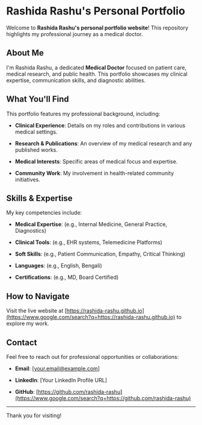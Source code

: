 # Rashida Rashu's Personal Portfolio

Welcome to **Rashida Rashu's personal portfolio website**\! This repository highlights my professional journey as a medical doctor.

## About Me

I'm Rashida Rashu, a dedicated **Medical Doctor** focused on patient care, medical research, and public health. This portfolio showcases my clinical expertise, communication skills, and diagnostic abilities.

## What You'll Find

This portfolio features my professional background, including:

  * **Clinical Experience**: Details on my roles and contributions in various medical settings.

  * **Research & Publications**: An overview of my medical research and any published works.

  * **Medical Interests**: Specific areas of medical focus and expertise.

  * **Community Work**: My involvement in health-related community initiatives.

## Skills & Expertise

My key competencies include:

  * **Medical Expertise**: (e.g., Internal Medicine, General Practice, Diagnostics)

  * **Clinical Tools**: (e.g., EHR systems, Telemedicine Platforms)

  * **Soft Skills**: (e.g., Patient Communication, Empathy, Critical Thinking)

  * **Languages**: (e.g., English, Bengali)

  * **Certifications**: (e.g., MD, Board Certified)

## How to Navigate

Visit the live website at [https://rashida-rashu.github.io](https://www.google.com/search?q=https://rashida-rashu.github.io) to explore my work.

## Contact

Feel free to reach out for professional opportunities or collaborations:

  * **Email**: \[your.email@example.com\]

  * **LinkedIn**: \[Your LinkedIn Profile URL\]

  * **GitHub**: [https://github.com/rashida-rashu](https://www.google.com/search?q=https://github.com/rashida-rashu)

-----

Thank you for visiting\!
